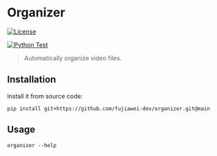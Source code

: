 # Organizer

[![License](https://img.shields.io/pypi/l/organizer)](https://github.com/fujiawei-dev/organizer/blob/main/LICENSE)

[![Python Test](https://github.com/fujiawei-dev/organizer/actions/workflows/python-test.yml/badge.svg)](https://github.com/fujiawei-dev/organizer/actions/workflows/python-test.yml)

> Automatically organize video files.

## Installation

Install it from source code:

```shell
pip install git+https://github.com/fujiawei-dev/organizer.git@main
```

## Usage

```shell
organizer --help
```
